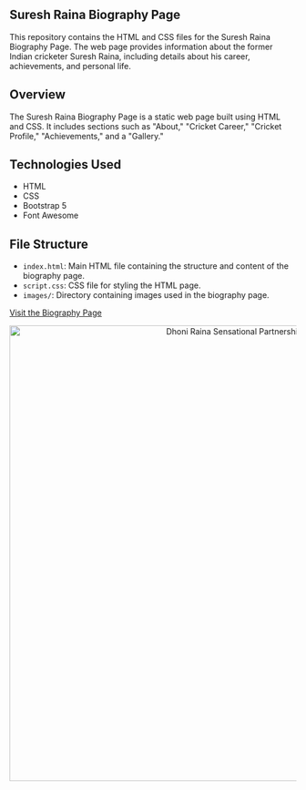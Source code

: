 ## Suresh Raina Biography Page

This repository contains the HTML and CSS files for the Suresh Raina Biography Page. The web page provides information about the former Indian cricketer Suresh Raina, including details about his career, achievements, and personal life.

## Overview

The Suresh Raina Biography Page is a static web page built using HTML and CSS. It includes sections such as "About," "Cricket Career," "Cricket Profile," "Achievements," and a "Gallery."

## Technologies Used

- HTML
- CSS
- Bootstrap 5
- Font Awesome

## File Structure

- `index.html`: Main HTML file containing the structure and content of the biography page.
- `script.css`: CSS file for styling the HTML page.
- `images/`: Directory containing images used in the biography page.

[Visit the Biography Page](https://jacas6004.github.io/Suresh-Raina-Biography/)

<p align="center">
  <img src="https://github.com/Jacas6004/Suresh-Raina-Biography/assets/152630258/8c5cd06b-b86e-47fa-8504-564f2bbe35f8" alt="Dhoni Raina Sensational Partnership GIF" width="800">
</p>



